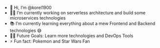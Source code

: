 - 👋 Hi, I’m @korel1900
- 👨‍💻 I’m currently working on serverless architecture and build some microservices technologies
- 📚 I’m currently learning everything about a mew Frontend and Backend technologies 😅
- 💪🏼 Future Goals: Learn more technologies and DevOps Tools
- ⚡ Fun fact: Pokemon and Star Wars Fan

